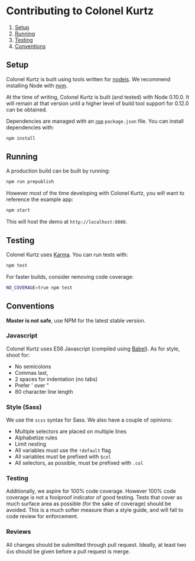 # Contributing to Colonel Kurtz

1. [Setup](#setup)
2. [Running](#running)
3. [Testing](#testing)
4. [Conventions](#conventions)

## Setup

Colonel Kurtz is built using tools written for
[nodejs](http://nodejs.org). We recommend installing Node with
[nvm](https://github.com/creationix/nvm).

At the time of writing, Colonel Kurtz is built (and tested) with Node
0.10.0. It will remain at that version until a higher level of build tool
support for 0.12.0 can be obtained.

Dependencies are managed with an [`npm`](npmjs.org) `package.json`
file. You can install dependencies with:

```bash
npm install
```

## Running

A production build can be built by running:

```bash
npm run prepublish
```

However most of the time developing with Colonel Kurtz, you will want
to reference the example app:

```bash
npm start
```

This will host the demo at `http://localhost:8080`.

## Testing

Colonel Kurtz uses [Karma](karma-runner.github.io). You can run tests
with:

```bash
npm test
```

For faster builds, consider removing code coverage:

```bash
NO_COVERAGE=true npm test
```

## Conventions

**Master is not safe**, use NPM for the latest stable version.

### Javascript

Colonel Kurtz uses ES6 Javascript (compiled using
[Babel](babeljs.io)). As for style, shoot for:

- No semicolons
- Commas last,
- 2 spaces for indentation (no tabs)
- Prefer ' over "
- 80 character line length

### Style (Sass)

We use the `scss` syntax for Sass. We also have a couple of opinions:

- Multiple selectors are placed on multiple lines
- Alphabetize rules
- Limit nesting
- All variables must use the `!default` flag
- All variables must be prefixed with `$col`
- All selectors, as possible, must be prefixed with `.col`

### Testing

Additionally, we aspire for 100% code coverage. However 100% code
coverage is not a foolproof indicator of good testing. Tests that
cover as much surface area as possible (for the sake of coverage)
should be avoided. This is a much softer measure than a style guide,
and will fall to code review for enforcement.

### Reviews

All changes should be submitted through pull request. Ideally, at
least two :+1:s should be given before a pull request is merge.
